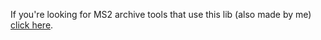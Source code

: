 If you're looking for MS2 archive tools that use this lib (also made by me) [click here](../../../MS2Tools).